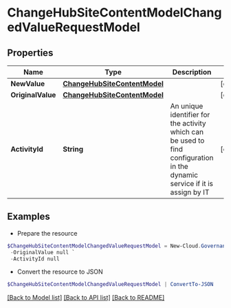 # ChangeHubSiteContentModelChangedValueRequestModel
## Properties

Name | Type | Description | Notes
------------ | ------------- | ------------- | -------------
**NewValue** | [**ChangeHubSiteContentModel**](ChangeHubSiteContentModel.md) |  | [optional] 
**OriginalValue** | [**ChangeHubSiteContentModel**](ChangeHubSiteContentModel.md) |  | [optional] 
**ActivityId** | **String** | An unique identifier for the activity which can be used to find configuration in the dynamic service if it is assign by IT | [optional] 

## Examples

- Prepare the resource
```powershell
$ChangeHubSiteContentModelChangedValueRequestModel = New-Cloud.Governance.ClientChangeHubSiteContentModelChangedValueRequestModel  -NewValue null `
 -OriginalValue null `
 -ActivityId null
```

- Convert the resource to JSON
```powershell
$ChangeHubSiteContentModelChangedValueRequestModel | ConvertTo-JSON
```

[[Back to Model list]](../README.md#documentation-for-models) [[Back to API list]](../README.md#documentation-for-api-endpoints) [[Back to README]](../README.md)

